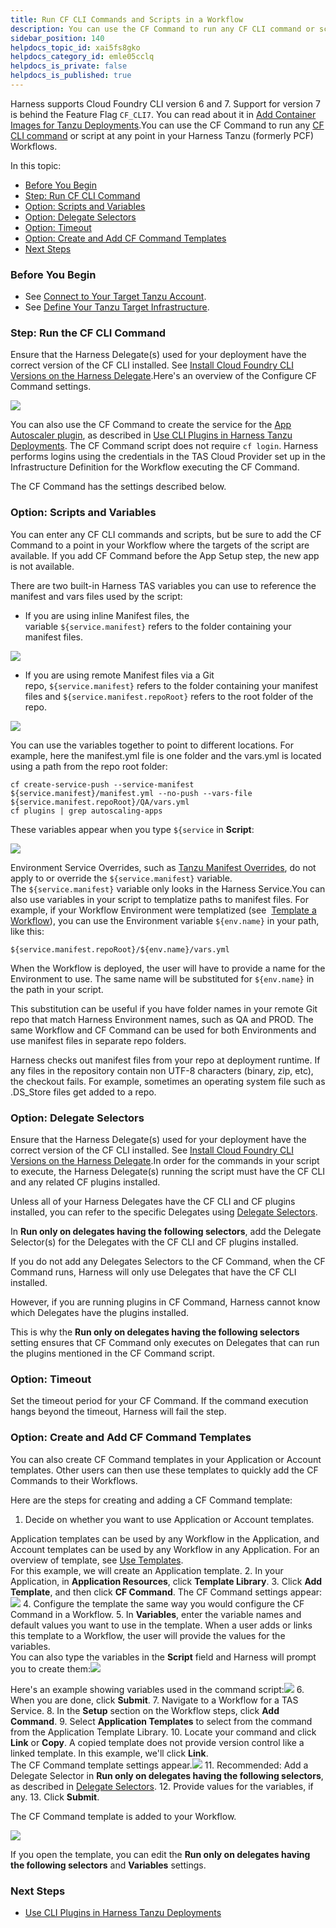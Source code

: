 ```yaml
---
title: Run CF CLI Commands and Scripts in a Workflow
description: You can use the CF Command to run any CF CLI command or script at any point in your Harness PCF Workflows.
sidebar_position: 140 
helpdocs_topic_id: xai5fs8gko
helpdocs_category_id: emle05cclq
helpdocs_is_private: false
helpdocs_is_published: true
---
```


Harness supports Cloud Foundry CLI version 6 and 7. Support for version 7 is behind the Feature Flag `CF_CLI7`. You can read about it in [Add Container Images for Tanzu Deployments](add-container-images-for-pcf-deployments.md).You can use the CF Command to run any [CF CLI command](https://docs.cloudfoundry.org/cf-cli/cf-help.html) or script at any point in your Harness Tanzu (formerly PCF) Workflows.

In this topic:

* [Before You Begin](#before_you_begin)
* [Step: Run CF CLI Command](#step_run_cf_cli_command)
* [Option: Scripts and Variables](#option_scripts_and_variables)
* [Option: Delegate Selectors](#option_delegate_selectors)
* [Option: Timeout](#option_timeout)
* [Option: Create and Add CF Command Templates](#option_create_and_add_cf_command_templates)
* [Next Steps](#next_steps)

### Before You Begin

* See [Connect to Your Target Tanzu Account](connect-to-your-target-pcf-account.md).
* See [Define Your Tanzu Target Infrastructure](define-your-pcf-target-infrastructure.md).

### Step: Run the CF CLI Command

Ensure that the Harness Delegate(s) used for your deployment have the correct version of the CF CLI installed. See [Install Cloud Foundry CLI Versions on the Harness Delegate](install-cloud-foundry-cli-6-and-7-on-harness-delegates.md).Here's an overview of the Configure CF Command settings.

![](./static/run-cf-cli-commands-and-scripts-in-a-workflow-34.png)



You can also use the CF Command to create the service for the [App Autoscaler plugin](https://docs.pivotal.io/application-service/2-7/appsman-services/autoscaler/using-autoscaler-cli.html), as described in [Use CLI Plugins in Harness Tanzu Deployments](use-cli-plugins-in-harness-pcf-deployments.md). The CF Command script does not require `cf login`. Harness performs logins using the credentials in the TAS Cloud Provider set up in the Infrastructure Definition for the Workflow executing the CF Command.

The CF Command has the settings described below.

### Option: Scripts and Variables

You can enter any CF CLI commands and scripts, but be sure to add the CF Command to a point in your Workflow where the targets of the script are available. If you add CF Command before the App Setup step, the new app is not available.

There are two built-in Harness TAS variables you can use to reference the manifest and vars files used by the script:

* If you are using inline Manifest files, the variable `${service.manifest}` refers to the folder containing your manifest files.

[![](./static/run-cf-cli-commands-and-scripts-in-a-workflow-35.png)](./static/run-cf-cli-commands-and-scripts-in-a-workflow-35.png)

* If you are using remote Manifest files via a Git repo, `${service.manifest}` refers to the folder containing your manifest files and `${service.manifest.repoRoot}` refers to the root folder of the repo.

[![](./static/run-cf-cli-commands-and-scripts-in-a-workflow-37.png)](./static/run-cf-cli-commands-and-scripts-in-a-workflow-37.png)

You can use the variables together to point to different locations. For example, here the manifest.yml file is one folder and the vars.yml is located using a path from the repo root folder:


```
cf create-service-push --service-manifest ${service.manifest}/manifest.yml --no-push --vars-file ${service.manifest.repoRoot}/QA/vars.yml  
cf plugins | grep autoscaling-apps
```
These variables appear when you type `${service` in **Script**:

![](./static/run-cf-cli-commands-and-scripts-in-a-workflow-39.png)

Environment Service Overrides, such as [Tanzu Manifest Overrides](override-pcf-manifests-and-config-variables-and-files.md), do not apply to or override the `${service.manifest}` variable. The `${service.manifest}` variable only looks in the Harness Service.You can also use variables in your script to templatize paths to manifest files. For example, if your Workflow Environment were templatized (see  [Template a Workflow](https://docs.harness.io/article/m220i1tnia-workflow-configuration#template_a_workflow)), you can use the Environment variable `${env.name}` in your path, like this:

`${service.manifest.repoRoot}/${env.name}/vars.yml`

When the Workflow is deployed, the user will have to provide a name for the Environment to use. The same name will be substituted for `${env.name}` in the path in your script.

This substitution can be useful if you have folder names in your remote Git repo that match Harness Environment names, such as QA and PROD. The same Workflow and CF Command can be used for both Environments and use manifest files in separate repo folders.

Harness checks out manifest files from your repo at deployment runtime. If any files in the repository contain non UTF-8 characters (binary, zip, etc), the checkout fails. For example, sometimes an operating system file such as .DS\_Store files get added to a repo.

### Option: Delegate Selectors

Ensure that the Harness Delegate(s) used for your deployment have the correct version of the CF CLI installed. See [Install Cloud Foundry CLI Versions on the Harness Delegate](install-cloud-foundry-cli-6-and-7-on-harness-delegates.md).In order for the commands in your script to execute, the Harness Delegate(s) running the script must have the CF CLI and any related CF plugins installed.

Unless all of your Harness Delegates have the CF CLI and CF plugins installed, you can refer to the specific Delegates using [Delegate Selectors](https://docs.harness.io/article/h9tkwmkrm7-delegate-installation#delegate_selectors).

In **Run only on delegates having the following selectors**, add the Delegate Selector(s) for the Delegates with the CF CLI and CF plugins installed.

If you do not add any Delegates Selectors to the CF Command, when the CF Command runs, Harness will only use Delegates that have the CF CLI installed.

However, if you are running plugins in CF Command, Harness cannot know which Delegates have the plugins installed.

This is why the **Run only on delegates having the following selectors** setting ensures that CF Command only executes on Delegates that can run the plugins mentioned in the CF Command script.

### Option: Timeout

Set the timeout period for your CF Command. If the command execution hangs beyond the timeout, Harness will fail the step.

### Option: Create and Add CF Command Templates

You can also create CF Command templates in your Application or Account templates. Other users can then use these templates to quickly add the CF Commands to their Workflows.

Here are the steps for creating and adding a CF Command template:

1. Decide on whether you want to use Application or Account templates.  
  
Application templates can be used by any Workflow in the Application, and Account templates can be used by any Workflow in any Application. For an overview of template, see [Use Templates](../concepts-cd/deployment-types/use-templates.md).  
For this example, we will create an Application template.
2. In your Application, in **Application Resources**, click **Template Library**.
3. Click **Add Template**, and then click **CF Command**. The CF Command settings appear:![](./static/run-cf-cli-commands-and-scripts-in-a-workflow-40.png)
4. Configure the template the same way you would configure the CF Command in a Workflow.
5. In **Variables**, enter the variable names and default values you want to use in the template. When a user adds or links this template to a Workflow, the user will provide the values for the variables.  
You can also type the variables in the **Script** field and Harness will prompt you to create them:![](./static/run-cf-cli-commands-and-scripts-in-a-workflow-41.png)

Here's an example showing variables used in the command script:![](./static/run-cf-cli-commands-and-scripts-in-a-workflow-42.png)
6. When you are done, click **Submit**.
7. Navigate to a Workflow for a TAS Service.
8. In the **Setup** section on the Workflow steps, click **Add Command**.
9. Select **Application Templates** to select from the command from the Application Template Library.
10. Locate your command and click **Link** or **Copy**. A copied template does not provide version control like a linked template. In this example, we'll click **Link**.  
The CF Command template settings appear.![](./static/run-cf-cli-commands-and-scripts-in-a-workflow-43.png)
11. Recommended: Add a Delegate Selector in **Run only on delegates having the following selectors**, as described in [Delegate Selectors](#delegate_selectors).
12. Provide values for the variables, if any.
13. Click **Submit**.

The CF Command template is added to your Workflow.

![](./static/run-cf-cli-commands-and-scripts-in-a-workflow-44.png)

If you open the template, you can edit the **Run only on delegates having the following selectors** and **Variables** settings.

### Next Steps

* [Use CLI Plugins in Harness Tanzu Deployments](use-cli-plugins-in-harness-pcf-deployments.md)

